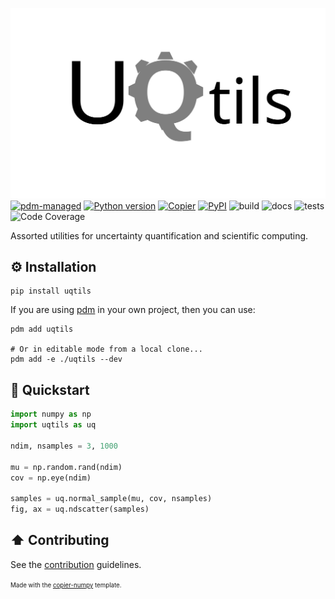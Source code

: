 ![Logo](https://raw.githubusercontent.com/eckelsjd/uqtils/main/docs/assets/logo.svg)
[![pdm-managed](https://img.shields.io/badge/pdm-managed-blueviolet)](https://pdm-project.org)
[![Python version](https://img.shields.io/badge/python-3.11+-blue.svg?logo=python&logoColor=cccccc)](https://www.python.org/downloads/)
[![Copier](https://img.shields.io/endpoint?url=https://raw.githubusercontent.com/copier-org/copier/master/img/badge/badge-grayscale-inverted-border-orange.json)](https://github.com/eckelsjd/copier-numpy)
[![PyPI](https://img.shields.io/pypi/v/uqtils?logo=python&logoColor=%23cccccc)](https://pypi.org/project/uqtils)
![build](https://img.shields.io/github/actions/workflow/status/eckelsjd/uqtils/deploy.yml?logo=github)
![docs](https://img.shields.io/github/actions/workflow/status/eckelsjd/uqtils/docs.yml?logo=materialformkdocs&logoColor=%2523cccccc&label=docs)
![tests](https://img.shields.io/github/actions/workflow/status/eckelsjd/uqtils/tests.yml?logo=github&logoColor=%2523cccccc&label=tests)
![Code Coverage](https://img.shields.io/badge/coverage-100%25-brightgreen?logo=codecov)

Assorted utilities for uncertainty quantification and scientific computing.

## :gear: Installation
```shell
pip install uqtils
```
If you are using [pdm](https://github.com/pdm-project/pdm) in your own project, then you can use:
```shell
pdm add uqtils

# Or in editable mode from a local clone...
pdm add -e ./uqtils --dev
```

## :round_pushpin: Quickstart
```python
import numpy as np
import uqtils as uq

ndim, nsamples = 3, 1000

mu = np.random.rand(ndim)
cov = np.eye(ndim)

samples = uq.normal_sample(mu, cov, nsamples)
fig, ax = uq.ndscatter(samples)
```

## :arrow_up: Contributing
See the [contribution](https://github.com/eckelsjd/uqtils/blob/main/CONTRIBUTING.md) guidelines.

<sup><sub>Made with the [copier-numpy](https://github.com/eckelsjd/copier-numpy.git) template.</sub></sup>
